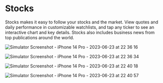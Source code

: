 # Stocks
Stocks makes it easy to follow your stocks and the market. View quotes and daily performance in customizable watchlists, and tap any ticker to see an interactive chart and key details. Stocks also includes business news from top publications around the world.







![Simulator Screenshot - iPhone 14 Pro - 2023-06-23 at 22 36 16](https://github.com/irpastukhov/Stocks/assets/102226100/f361165b-ae55-48c5-b760-8433e0ca1583)





![Simulator Screenshot - iPhone 14 Pro - 2023-06-23 at 22 36 34](https://github.com/irpastukhov/Stocks/assets/102226100/c8d3f702-85d0-46f9-9bc6-ae974d8e5507)





![Simulator Screenshot - iPhone 14 Pro - 2023-06-23 at 22 40 18](https://github.com/irpastukhov/Stocks/assets/102226100/208a5c57-aa6c-4d0f-937a-afc4e5ccd326)





![Simulator Screenshot - iPhone 14 Pro - 2023-06-23 at 22 40 57](https://github.com/irpastukhov/Stocks/assets/102226100/1bcccf4f-73ad-46db-a972-458c566cae4a)
